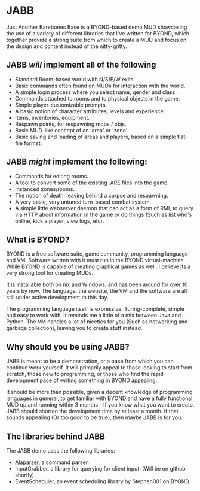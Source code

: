 JABB
====

Just Another Barebones Base is a BYOND-based demo MUD
showcasing the use of a variety of different libraries that I've written for
BYOND, which together provide a strong suite from which to create a MUD and focus
on the design and content instead of the nitty-gritty.

JABB *will* implement all of the following
-----------------------------
* Standard Room-based world with N/S/E/W exits.
* Basic commands often found on MUDs for interaction with the world.
* A simple login process where you select name, gender and class.
* Commands attached to rooms and to physical objects in the game.
* Simple player-customizable prompts.
* A basic notion of character attributes, levels and experience.
* Items, inventories, equipment.
* Respawn points, for respawning mobs / objs.
* Basic MUD-like concept of an 'area' or 'zone'.
* Basic saving and loading of areas and players, based on a simple flat-file
format.

JABB *might* implement the following:
-------------------------------------
* Commands for editing rooms.
* A tool to convert some of the existing .ARE files into the game.
* Instanced zones/rooms.
* The notion of death, leaving behind a corpse and respawning.
* A very basic, very untuned turn-based combat system.
* A simple little webserver daemon that can act as a form of RMI, to query via HTTP
about information in the game or do things (Such as list who's online, kick a player,
view logs, etc).

What is BYOND?
--------------
BYOND is a free software suite, game community, programming language and VM.
Software written with it must run in the BYOND virtual-machine. While BYOND is
capable of creating graphical games as well, I believe its a very strong tool
for creating MUDs.

It is installable both on nix and Windows, and has been around for over 10 years
by now. The language, the website, the VM and the software are all still under
active development to this day.

The programming language itself is expressive, Turing-complete, simple and easy
to work with. It reminds me a little of a mix between Java and Python. The VM
handles a lot of niceties for you (Such as networking and garbage collection),
leaving you to create stuff instead.

Why should you be using JABB?
-----------------------------
JABB is meant to be a demonstration, or a base from which you can continue
work yourself. It will primarily appeal to those looking to start from scratch,
those new to programming, or those who find the rapid development pace of writing
something in BYOND appealing.

It should be more than possible, given a decent knowledge of programming languages
in general, to get familiar with BYOND and have a fully functional MUD up and
running within 3 months - If you know what you want to create. JABB should shorten
the development time by at least a month. If that sounds appealing (Or too good
to be true), then maybe JABB is for you.

The libraries behind JABB
-------------------------
The JABB demo uses the following libraries:

* <a href="https://github.com/alathon/Alaparser">Alaparser</a>, a command parser.
* InputGrabber, a library for querying for client input. (Will be on github shortly)
* EventScheduler, an event scheduling library by Stephen001 on BYOND.

